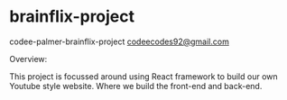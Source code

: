 # brainflix-project

codee-palmer-brainflix-project
codeecodes92@gmail.com

Overview:

This project is focussed around using React framework to build our own Youtube style website. Where we build the front-end and back-end.

